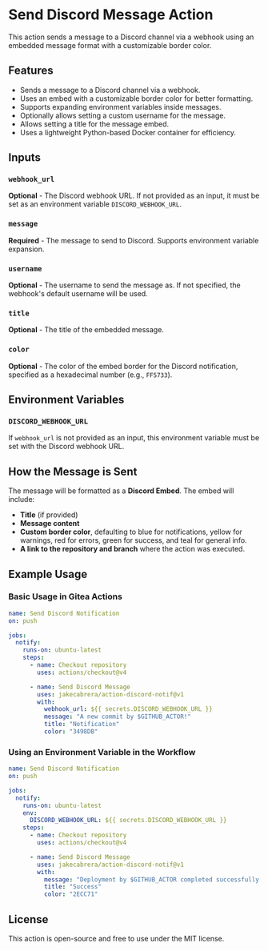 # Send Discord Message Action

This action sends a message to a Discord channel via a webhook using an embedded message format with a customizable border color.

## Features

- Sends a message to a Discord channel via a webhook.
- Uses an embed with a customizable border color for better formatting.
- Supports expanding environment variables inside messages.
- Optionally allows setting a custom username for the message.
- Allows setting a title for the message embed.
- Uses a lightweight Python-based Docker container for efficiency.

## Inputs

### `webhook_url`

**Optional** - The Discord webhook URL. If not provided as an input, it must be set as an environment variable `DISCORD_WEBHOOK_URL`.

### `message`

**Required** - The message to send to Discord. Supports environment variable expansion.

### `username`

**Optional** - The username to send the message as. If not specified, the webhook's default username will be used.

### `title`

**Optional** - The title of the embedded message.

### `color`

**Optional** - The color of the embed border for the Discord notification, specified as a hexadecimal number (e.g., `FF5733`).

## Environment Variables

### `DISCORD_WEBHOOK_URL`

If `webhook_url` is not provided as an input, this environment variable must be set with the Discord webhook URL.

## How the Message is Sent

The message will be formatted as a **Discord Embed**. The embed will include:

- **Title** (if provided)
- **Message content**
- **Custom border color**, defaulting to blue for notifications, yellow for warnings, red for errors, green for success, and teal for general info.
- **A link to the repository and branch** where the action was executed.

## Example Usage

### Basic Usage in Gitea Actions

```yaml
name: Send Discord Notification
on: push

jobs:
  notify:
    runs-on: ubuntu-latest
    steps:
      - name: Checkout repository
        uses: actions/checkout@v4

      - name: Send Discord Message
        uses: jakecabrera/action-discord-notif@v1
        with:
          webhook_url: ${{ secrets.DISCORD_WEBHOOK_URL }}
          message: "A new commit by $GITHUB_ACTOR!"
          title: "Notification"
          color: "3498DB"
```

### Using an Environment Variable in the Workflow

```yaml
name: Send Discord Notification
on: push

jobs:
  notify:
    runs-on: ubuntu-latest
    env:
      DISCORD_WEBHOOK_URL: ${{ secrets.DISCORD_WEBHOOK_URL }}
    steps:
      - name: Checkout repository
        uses: actions/checkout@v4

      - name: Send Discord Message
        uses: jakecabrera/action-discord-notif@v1
        with:
          message: "Deployment by $GITHUB_ACTOR completed successfully!"
          title: "Success"
          color: "2ECC71"
```

## License

This action is open-source and free to use under the MIT license.

